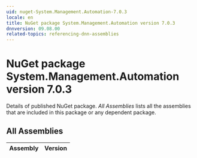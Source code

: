 ```yaml
---
uid: nuget-System.Management.Automation-7.0.3
locale: en
title: NuGet package System.Management.Automation version 7.0.3
dnnversion: 09.08.00
related-topics: referencing-dnn-assemblies
---
```


# NuGet package System.Management.Automation version 7.0.3
Details of published NuGet package.
*All Assemblies* lists all the assemblies that are included in this package or any dependent package.

## All Assemblies

|Assembly|Version|
|---|---|

